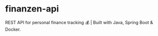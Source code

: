 # finanzen-api
REST API for personal finance tracking 💰 | Built with Java, Spring Boot &amp; Docker.
